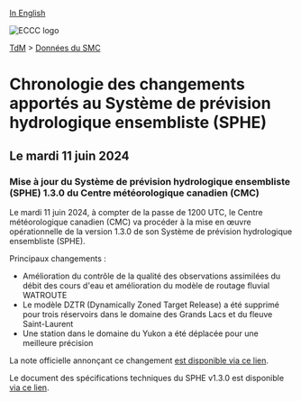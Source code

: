 [In English](changelog_ehps_en.md)

![ECCC logo](../../img_eccc-logo.png)

[TdM](../../readme_fr.md) > [Données du SMC](../readme_fr.md)

# Chronologie des changements apportés au Système de prévision hydrologique ensembliste (SPHE)

## Le mardi 11 juin 2024

### Mise à jour du Système de prévision hydrologique ensembliste (SPHE) 1.3.0 du Centre météorologique canadien (CMC)

Le mardi 11 juin 2024, à compter de la passe de 1200 UTC, le Centre météorologique canadien (CMC) va procéder à la mise en œuvre opérationnelle de la version 1.3.0 de son Système de prévision hydrologique ensembliste (SPHE).

Principaux changements :

* Amélioration du contrôle de la qualité des observations assimilées du débit des cours d'eau et amélioration du modèle de routage fluvial WATROUTE
* Le modèle DZTR (Dynamically Zoned Target Release) a été supprimé pour trois réservoirs dans le domaine des Grands Lacs et du fleuve Saint-Laurent
* Une station dans le domaine du Yukon a été déplacée pour une meilleure précision

La note officielle annonçant ce changement [est disponible via ce lien](https://dd.meteo.gc.ca/doc/genots/2024/06/10/NOCN03_CWAO_101857___46443).

Le document des spécifications techniques du SPHE v1.3.0 est disponible [via ce lien](https://collaboration.cmc.ec.gc.ca/cmc/cmoi/product_guide/docs/tech_specifications/tech_specifications_EHPS_1.3.0_f.pdf).






